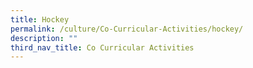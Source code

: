 ```yaml
---
title: Hockey
permalink: /culture/Co-Curricular-Activities/hockey/
description: ""
third_nav_title: Co Curricular Activities
---
```

